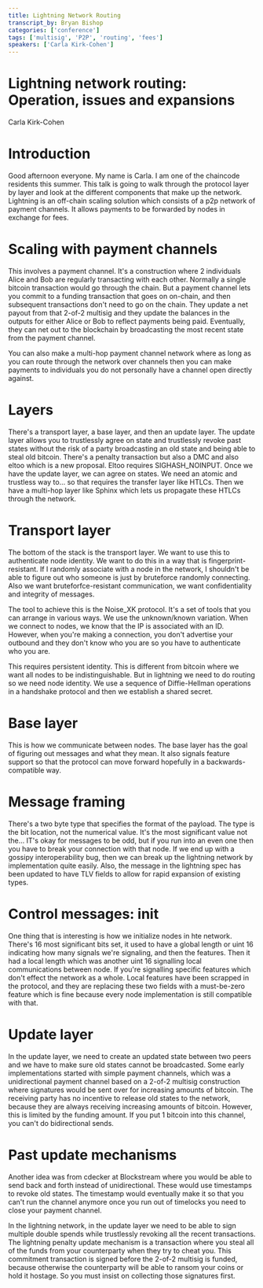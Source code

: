 ```yaml
---
title: Lightning Network Routing
transcript_by: Bryan Bishop
categories: ['conference']
tags: ['multisig', 'P2P', 'routing', 'fees']
speakers: ['Carla Kirk-Cohen']
---
```


# Lightning network routing: Operation, issues and expansions

Carla Kirk-Cohen

# Introduction

Good afternoon everyone. My name is Carla. I am one of the chaincode residents this summer. This talk is going to walk through the protocol layer by layer and look at the different components that make up the network. Lightning is an off-chain scaling solution which consists of a p2p network of payment channels. It allows payments to be forwarded by nodes in exchange for fees.

# Scaling with payment channels

This involves a payment channel. It's a construction where 2 individuals Alice and Bob are regularly transacting with each other. Normally a single bitcoin transaction would go through the chain. But a payment channel lets you commit to a funding transaction that goes on on-chain, and then subsequent transactions don't need to go on the chain. They update a net payout from that 2-of-2 multisig and they update the balances in the outputs for either Alice or Bob to reflect payments being paid. Eventually, they can net out to the blockchain by broadcasting the most recent state from the payment channel.

You can also make a multi-hop payment channel network where as long as you can route through the network over channels then you can make payments to individuals you do not personally have a channel open directly against.

# Layers

There's a transport layer, a base layer, and then an update layer. The update layer allows you to trustlessly agree on state and trustlessly revoke past states without the risk of a party broadcasting an old state and being able to steal old bitcoin. There's a penalty transaction but also a DMC and also eltoo which is a new proposal. Eltoo requires SIGHASH_NOINPUT. Once we have the update layer, we can agree on states. We need an atomic and trustless way to... so that requires the transfer layer like HTLCs. Then we have a multi-hop layer like Sphinx which lets us propagate these HTLCs through the network.

# Transport layer

The bottom of the stack is the transport layer. We want to use this to authenticate node identity. We want to do this in a way that is fingerprint-resistant. If I randomly associate with a node in the network, I shouldn't be able to figure out who someone is just by bruteforce randomly connecting. Also we want bruteforfce-resistant communication, we want confidentiality and integrity of messages.

The tool to achieve this is the Noise_XK protocol. It's a set of tools that you can arrange in various ways. We use the unknown/known variation. When we connect to nodes, we know that the IP is associated with an ID. However, when you're making a connection, you don't advertise your outbound and they don't know who you are so you have to authenticate who you are.

This requires persistent identity. This is different from bitcoin where we want all nodes to be indistinguishable. But in lightning we need to do routing so we need node identity. We use a sequence of Diffie-Hellman operations in a handshake protocol and then we establish a shared secret.

# Base layer

This is how we communicate between nodes. The base layer has the goal of figuring out messages and what they mean. It also signals feature support so that the protocol can move forward hopefully in a backwards-compatible way.

# Message framing

There's a two byte type that specifies the format of the payload. The type is the bit location, not the numerical value. It's the most significant value not the... IT's okay for messages to be odd, but if you run into an even one then you have to break your connection with that node. If we end up with a gossipy interoperability bug, then we can break up the lightning network by implementation quite easily. Also, the message in the lightning spec has been updated to have TLV fields to allow for rapid expansion of existing types.

# Control messages: init

One thing that is interesting is how we initialize nodes in hte network. There's 16 most significant bits set, it used to have a global length or uint 16 indicating how many signals we're signaling, and then the features. Then it had a local length which was another uint 16 signalling local communications between node. If you're signalling specific features which don't effect the network as a whole. Local features have been scrapped in the protocol, and they are replacing these two fields with a must-be-zero feature which is fine because every node implementation is still compatible with that.

# Update layer

In the update layer, we need to create an updated state between two peers and we have to make sure old states cannot be broadcasted. Some early implementations started with simple payment channels, which was a unidirectional payment channel based on a 2-of-2 multisig construction where signatures would be sent over for increasing amounts of bitcoin. The receiving party has no incentive to release old states to the network, because they are always receiving increasing amounts of bitcoin. However, this is limited by the funding amount. If you put 1 bitcoin into this channel, you can't do bidirectional sends.

# Past update mechanisms

Another idea was from cdecker at Blockstream where you would be able to send back and forth instead of unidirectional. These would use timestamps to revoke old states. The timestamp would eventually make it so that you can't run the channel anymore once you run out of timelocks you need to close your payment channel.

In the lightning network, in the update layer we need to be able to sign multiple double spends while trustlessly revoking all the recent transactions. The lightning penalty update mechanism is a transaction where you steal all of the funds from your counterparty when they try to cheat you. This commitment transaction is signed before the 2-of-2 multisig is funded, because otherwise the counterparty will be able to ransom your coins or hold it hostage. So you must insist on collecting those signatures first.
